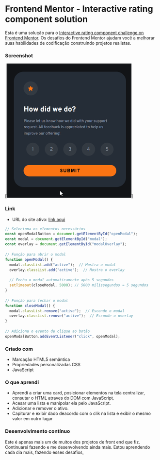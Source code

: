 # Frontend Mentor - Interactive rating component solution

Esta é uma solução para o [Interactive rating component challenge on Frontend Mentor](https://www.frontendmentor.io/challenges/recipe-page-KiTsR8QQKm). Os desafios do Frontend Mentor ajudam você a melhorar suas habilidades de codificação construindo projetos realistas.
 

### Screenshot

[<img src="images/preview-desktop-design.gif" alt="gif do projeto Interactive rating component solution">]

### Link


- URL do site ativo: [link aqui](https://andersonf-dev.github.io/interactive-rating-component-main/)

```js
// Seleciona os elementos necessários
const openModalButton = document.getElementById("openModal");
const modal = document.getElementById("modal");
const overlay = document.getElementById("modalOverlay");

// Função para abrir o modal
function openModal() {
  modal.classList.add("active");  // Mostra o modal
  overlay.classList.add("active");  // Mostra o overlay
  
  // Fecha o modal automaticamente após 5 segundos
  setTimeout(closeModal, 5000); // 5000 milissegundos = 5 segundos
}

// Função para fechar o modal
function closeModal() {
  modal.classList.remove("active");  // Esconde o modal
  overlay.classList.remove("active");  // Esconde o overlay
}

// Adiciona o evento de clique ao botão
openModalButton.addEventListener("click", openModal);
```

### Criado com

- Marcação HTML5 semântica
- Propriedades personalizadas CSS
- JavaScript




### O que aprendi

- Aprendi a criar uma card, posicionar elementos na tela centralizar, consutar o HTML atraves do DOM com JavaScript.
- Acesar uma lista e manipolar ela pelo JavaScript. 
- Adicionar e remover o ativo.
- Capiturar e exibir dado deacordo com o clik na lista e exibir o mesmo valor em outro lugar

### Desenvolvimento contínuo

Este é apenas mais um de muitos dos projetos de front end que fiz. Continuarei fazendo e me desenvolvendo ainda mais. Estou aprendendo cada dia mais, fazendo esses desafios, 